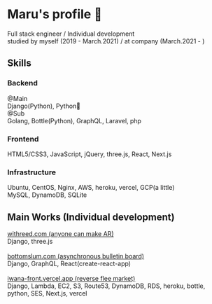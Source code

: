 # Maru's profile 🤝

<!--
**maru44/maru44** is a ✨ _special_ ✨ repository because its `README.md` (this file) appears on your GitHub profile.

Here are some ideas to get you started:

- 🔭 I’m currently working on ...
- 🌱 I’m currently learning ...
- 👯 I’m looking to collaborate on ...
- 🤔 I’m looking for help with ...
- 💬 Ask me about ...
- 📫 How to reach me: ...
- 😄 Pronouns: ...
- ⚡ Fun fact: ...
-->

Full stack engineer / Individual development<br/>
studied by myself (2019 - March.2021) / at company (March.2021 - )

## Skills
### Backend
@Main<br/>
Django(Python), Python🐍<br/>
@Sub<br/>
Golang, Bottle(Python), GraphQL, Laravel, php<br/>
### Frontend
HTML5/CSS3, JavaScript, jQuery, three.js, React, Next.js
### Infrastructure
Ubuntu, CentOS, Nginx, AWS, heroku, vercel, GCP(a little)<br/>
MySQL, DynamoDB, SQLite

## Main Works (Individual development)
[withreed.com (anyone can make AR)](https://withreed.com/)<br/>
Django, three.js<br/><br/>
[bottomslum.com (asynchronous bulletin board)](https://bottomslum.com/)<br/>
Django, GraphQL, React(create-react-app)<br/><br/>
[iwana-front.vercel.app (reverse flee market)](https://iwana-front.vercel.app/)<br/>
Django, Lambda, EC2, S3, Route53, DynamoDB, RDS, heroku, bottle, python, SES, Next.js, vercel<br/><br/>

